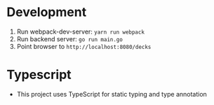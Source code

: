 # Development
1. Run webpack-dev-server: `yarn run webpack`
2. Run backend server: `go run main.go`
3. Point browser to `http://localhost:8080/decks`

# Typescript
- This project uses TypeScript for static typing and type
  annotation
